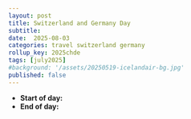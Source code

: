 ```yaml
---
layout: post
title: Switzerland and Germany Day 
subtitle: 
date:  2025-08-03
categories: travel switzerland germany
rollup_key: 2025chde
tags: [july2025]
#background: '/assets/20250519-icelandair-bg.jpg'
published: false
---
```


- **Start of day:** 
- **End of day:** 

